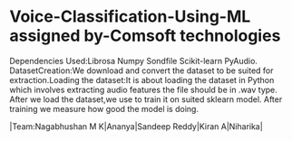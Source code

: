 # Voice-Classification-Using-ML assigned by-Comsoft technologies 
Dependencies Used:Librosa Numpy Sondfile Scikit-learn PyAudio.
DatasetCreation:We download and convert the dataset to be suited for extraction.Loading the dataset:It is about loading the dataset in Python which involves extracting audio features the file should be in .wav type.
After we load the dataset,we use to train it on suited sklearn model.
 After training we measure how good the model is doing.

|Team:Nagabhushan M K|Ananya|Sandeep Reddy|Kiran A|Niharika|
